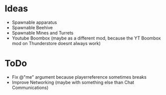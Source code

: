 # Ideas
- Spawnable apparatus
- Spawnable Beehive
- Spawnable Mines and Turrets
- Youtube Boombox (maybe as a different mod, because the YT Boombox mod on Thunderstore doesnt always work)

# ToDo
- Fix @"me" argument because playerreference sometimes breaks
- Improve Networking (maybe with something else than Chat Communications)
